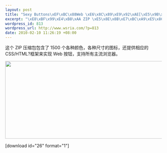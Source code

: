 ```yaml
--- 
layout: post
title: "Sexy Buttons\xEF\xBC\x88Web \xE6\x8C\x89\xE9\x92\xAE[\xE5\x9B\xBE\xE6\xA0\x87]\xE7\xB4\xA0\xE6\x9D\x90\xEF\xBC\x89"
excerpt: "\xE8\xBF\x99\xE4\xB8\xAA ZIP \xE5\x8E\x8B\xE7\xBC\xA9\xE5\x8C\x85\xE5\x8C\x85\xE5\x90\xAB\xE4\xBA\x86 1500 \xE4\xB8\xAA\xE5\x90\x84\xE7\xA7\x8D\xE9\xA2\x9C\xE8\x89\xB2\xEF\xBC\x8C\xE5\x90\x84\xE7\xA7\x8D\xE5\xB0\xBA\xE5\xAF\xB8\xE7\x9A\x84\xE5\x9B\xBE\xE6\xA0\x87\xEF\xBC\x8C\xE8\xBF\x98\xE6\x8F\x90\xE4\xBE\x9B\xE7\x9B\xB8\xE5\xBA\x94\xE7\x9A\x84 CSS/HTML \xE6\xA1\x86\xE6\x9E\xB6\xE6\x9D\xA5\xE5\xAE\x9E\xE7\x8E\xB0 Web \xE6\x8C\x89\xE9\x92\xAE\xEF\xBC\x8C\xE6\x94\xAF\xE6\x8C\x81\xE6\x89\x80\xE6\x9C\x89\xE4\xB8\xBB\xE6\xB5\x81\xE6\xB5\x8F\xE8\xA7\x88\xE5\x99\xA8\xE3\x80\x82"
wordpress_id: 813
wordpress_url: http://www.wsria.com/?p=813
date: 2010-02-10 11:26:19 +08:00
---
```

这个 ZIP 压缩包包含了 1500 个各种颜色，各种尺寸的图标，还提供相应的 CSS/HTML?框架来实现 Web 按钮，支持所有主流浏览器。

<a href="http://code.google.com/p/sexybuttons/"><img class="alignnone" title="Sexy Buttons " src="http://images.sixrevisions.com/2010/02/17-05_sexybuttons.png" alt="" width="550" height="250" /></a>

[download id="26" format="1"]
